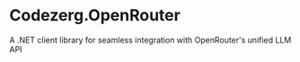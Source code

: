 # Codezerg.OpenRouter
A .NET client library for seamless integration with OpenRouter's unified LLM API
